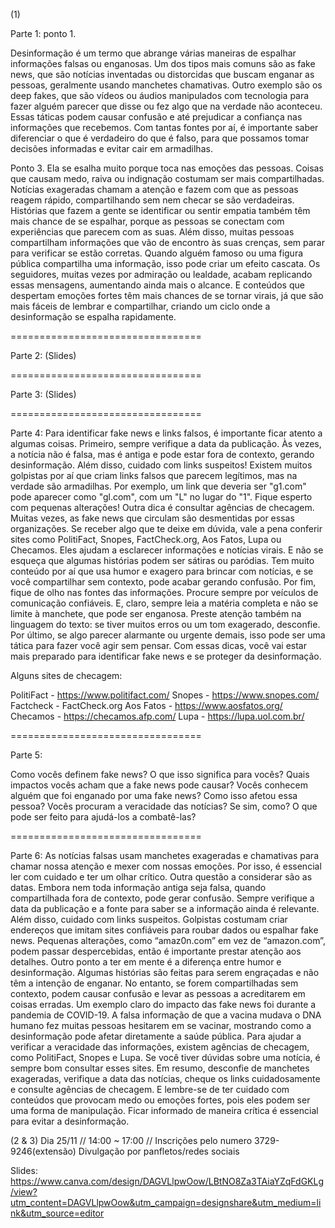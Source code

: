 (1)

Parte 1: 
ponto 1.

Desinformação é um termo que abrange várias maneiras de espalhar informações falsas ou enganosas. Um dos tipos mais comuns são as fake news, que são notícias inventadas ou distorcidas que buscam enganar as pessoas, geralmente usando manchetes chamativas. Outro exemplo são os deep fakes, que são vídeos ou áudios manipulados com tecnologia para fazer alguém parecer que disse ou fez algo que na verdade não aconteceu. Essas táticas podem causar confusão e até prejudicar a confiança nas informações que recebemos. Com tantas fontes por aí, é importante saber diferenciar o que é verdadeiro do que é falso, para que possamos tomar decisões informadas e evitar cair em armadilhas.

Ponto 3.
Ela se esalha muito porque toca nas emoções das pessoas. Coisas que causam medo, raiva ou indignação costumam ser mais compartilhadas. Notícias exageradas chamam a atenção e fazem com que as pessoas reagem rápido, compartilhando sem nem checar se são verdadeiras. Histórias que fazem a gente se identificar ou sentir empatia também têm mais chance de se espalhar, porque as pessoas se conectam com experiências que parecem com as suas. Além disso, muitas pessoas compartilham informações que vão de encontro às suas crenças, sem parar para verificar se estão corretas.
Quando alguém famoso ou uma figura pública compartilha uma informação, isso pode criar um efeito cascata. Os seguidores, muitas vezes por admiração ou lealdade, acabam replicando essas mensagens, aumentando ainda mais o alcance. E conteúdos que despertam emoções fortes têm mais chances de se tornar virais, já que são mais fáceis de lembrar e compartilhar, criando um ciclo onde a desinformação se espalha rapidamente.

=================================

Parte 2: (Slides)

=================================

Parte 3: (Slides)

=================================

Parte 4:
Para identificar fake news e links falsos, é importante ficar atento a algumas coisas. Primeiro, sempre verifique a data da publicação. Às vezes, a notícia não é falsa, mas é antiga e pode estar fora de contexto, gerando desinformação. Além disso, cuidado com links suspeitos! Existem muitos golpistas por aí que criam links falsos que parecem legítimos, mas na verdade são armadilhas. Por exemplo, um link que deveria ser "g1.com" pode aparecer como "gl.com", com um "L" no lugar do "1". Fique esperto com pequenas alterações!
  Outra dica é consultar agências de checagem. Muitas vezes, as fake news que circulam são desmentidas por essas organizações. Se receber algo que te deixe em dúvida, vale a pena conferir sites como PolitiFact, Snopes, FactCheck.org, Aos Fatos, Lupa ou Checamos. Eles ajudam a esclarecer informações e notícias virais.
  E não se esqueça que algumas histórias podem ser sátiras ou paródias. Tem muito conteúdo por aí que usa humor e exagero para brincar com notícias, e se você compartilhar sem contexto, pode acabar gerando confusão.
  Por fim, fique de olho nas fontes das informações. Procure sempre por veículos de comunicação confiáveis. E, claro, sempre leia a matéria completa e não se limite à manchete, que pode ser enganosa. Preste atenção também na linguagem do texto: se tiver muitos erros ou um tom exagerado, desconfie. Por último, se algo parecer alarmante ou urgente demais, isso pode ser uma tática para fazer você agir sem pensar. Com essas dicas, você vai estar mais preparado para identificar fake news e se proteger da desinformação.


Alguns sites de checagem:

PolitiFact - https://www.politifact.com/
Snopes - https://www.snopes.com/
Factcheck - FactCheck.org
Aos Fatos - https://www.aosfatos.org/
Checamos - https://checamos.afp.com/
Lupa - https://lupa.uol.com.br/

=================================

Parte 5:

Como vocês definem fake news? O que isso significa para vocês?
Quais impactos vocês acham que a fake news pode causar?
Vocês conhecem alguém que foi enganado por uma fake news? Como isso afetou essa pessoa?
Vocês procuram a veracidade das notícias? Se sim, como?
O que pode ser feito para ajudá-los a combatê-las?

=================================

Parte 6:
As notícias falsas usam manchetes exageradas e chamativas para chamar nossa atenção e mexer com nossas emoções. Por isso, é essencial ler com cuidado e ter um olhar crítico.
Outra questão a considerar são as datas. Embora nem toda informação antiga seja falsa, quando compartilhada fora de contexto, pode gerar confusão. Sempre verifique a data da publicação e a fonte para saber se a informação ainda é relevante.
Além disso, cuidado com links suspeitos. Golpistas costumam criar endereços que imitam sites confiáveis para roubar dados ou espalhar fake news. Pequenas alterações, como “amaz0n.com” em vez de “amazon.com”, podem passar despercebidas, então é importante prestar atenção aos detalhes.
Outro ponto a ter em mente é a diferença entre humor e desinformação. Algumas histórias são feitas para serem engraçadas e não têm a intenção de enganar. No entanto, se forem compartilhadas sem contexto, podem causar confusão e levar as pessoas a acreditarem em coisas erradas.
Um exemplo claro do impacto das fake news foi durante a pandemia de COVID-19. A falsa informação de que a vacina mudava o DNA humano fez muitas pessoas hesitarem em se vacinar, mostrando como a desinformação pode afetar diretamente a saúde pública.
Para ajudar a verificar a veracidade das informações, existem agências de checagem, como PolitiFact, Snopes e Lupa. Se você tiver dúvidas sobre uma notícia, é sempre bom consultar esses sites.
Em resumo, desconfie de manchetes exageradas, verifique a data das notícias, cheque os links cuidadosamente e consulte agências de checagem. E lembre-se de ter cuidado com conteúdos que provocam medo ou emoções fortes, pois eles podem ser uma forma de manipulação. Ficar informado de maneira crítica é essencial para evitar a desinformação.

(2 & 3) Dia 25/11 //  14:00 ~ 17:00  //  Inscrições pelo numero 3729-9246(extensão) 
Divulgação por panfletos/redes sociais


Slides: https://www.canva.com/design/DAGVLlpwOow/LBtNO8Za3TAiaYZqFdGKLg/view?utm_content=DAGVLlpwOow&utm_campaign=designshare&utm_medium=link&utm_source=editor
